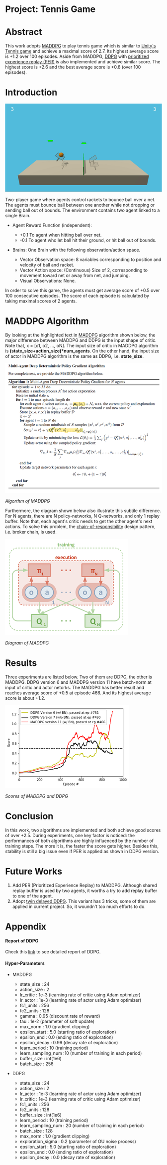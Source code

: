 [maddpg_algorithm]: https://github.com/Brandon-HY-Lin/deep-reinforcement-learning/blob/master/p3_collab-compet/MADDPG/picures/maddpg_algorithm.png "Algorithm of MADDPG"

[maddpg_digram]: https://github.com/Brandon-HY-Lin/deep-reinforcement-learning/blob/master/p3_collab-compet/MADDPG/picures/maddpg_diagram.png "Diagram of MADDPG"

[maddpg_ddpg_comparision]: https://github.com/Brandon-HY-Lin/deep-reinforcement-learning/blob/master/p3_collab-compet/MADDPG/picures/maddpg_v11_ddpg_v6_v7.png "Score of MADDPG version 11, DDPG version 6, and DDPG version 7"

[tennis_simulation_udacity]: https://raw.githubusercontent.com/Brandon-HY-Lin/deep-reinforcement-learning/master/p3_collab-compet/MADDPG/picures/tennis_simulation.gif "Tennis simulation"

# Project: Tennis Game

# Abstract
This work adopts [MADDPG](https://arxiv.org/abs/1706.02275) to play tennis game which is similar to [Unity's Tennis game](https://github.com/Unity-Technologies/ml-agents/blob/master/docs/Learning-Environment-Examples.md#tennis) and achieve a maximal score of 2.7. Its highest average score is +1.2 over 100 episodes. Aside from MADDPG, [DDPG](https://arxiv.org/abs/1509.02971) with [prioritized experience replay (PER)](https://arxiv.org/abs/1511.05952) is also implemented and achieve similar score. The highest score is +2.6 and the best average score is +0.8 (over 100 episodes).

# Introduction

![Tennis game simulation][tennis_simulation_udacity]

Two-player game where agents control rackets to bounce ball over a net. The agents must bounce ball between one another while not dropping or sending ball out of bounds. The environment contains two agent linked to a single Brain. 

* Agent Reward Function (independent):
	* +0.1 To agent when hitting ball over net.
	* -0.1 To agent who let ball hit their ground, or hit ball out of bounds.

* Brains: One Brain with the following observation/action space.
	* Vector Observation space: 8 variables corresponding to position and velocity of ball and racket.
	* Vector Action space: (Continuous) Size of 2, corresponding to movement toward net or away from net, and jumping.
	* Visual Observations: None.

In order to solve this game, the agents must get average score of +0.5 over 100 consecutive episodes. The score of each episode is calculated by taking maximal scores of 2 agents.


# MADDPG Algorithm
By looking at the highlighted text in [MADDPG](https://arxiv.org/abs/1706.02275) algorithm shown below, the major difference between MADDPG and DDPG is the input shape of critic. Note that, x = \[o1, o2, ..., oN\]. The input size of critic in MADDPG algorithm is __(state_size+action_size)*num_agents__. On the other hand, the input size of actor in MADDPG algorithm is the same as DDPG, i.e. __state_size__.

![Algorithm of MADDPG][maddpg_algorithm]

*Algorthm of MADDPG*


Furthermore, the diagram shown below also illustrate this subtile difference. For N agents, there are N policy-networks, N Q-networks, and only 1 replay buffer. Note that, each agent's critic needs to get the other agent's next actions. To solve this problem, the [chain-of-responsibility](https://en.wikipedia.org/wiki/Chain-of-responsibility_pattern) design pattern, i.e. broker chain, is used.

![Diagram of MADDPG][maddpg_digram]

*Diagram of MADDPG*



# Results
Three experiments are listed below. Two of them are DDPG, the other is MADDPG. DDPG version 6 and MADDPG version 11 have batch-norm at input of critic and actor netorks. The MADDPG has better result and reaches average score of +0.5 at episode 466. And its highest average score is about +1.2.


![Diagram of MADDPG and DDPG comparison][maddpg_ddpg_comparision]

*Scores of MADDPG and DDPG*

# Conclusion
In this work, two algorithms are implemented and both achieve good scores of over +2.5. During experiments, one key factor is noticed: the performances of both algorithms are highly influenced by the number of training steps. The more it is, the faster the score gets higher. Besides this, stability is still a big issue even if PER is applied as shown in DDPG version.


# Future Works
1. Add PER (Prioritized Experience Replay) to MADDPG. Although shared replay buffer is used by two agents, it worths a try to add replay buffer to one of the agent.
2. Adopt [twin delayed DDPG](https://spinningup.openai.com/en/latest/algorithms/td3.html). This variant has 3 tricks, some of them are applied in current project. So, it woundn't too much efforts to do.


# Appendix

#### Report of DDPG
Check this [link](https://github.com/Brandon-HY-Lin/deep-reinforcement-learning/blob/master/p3_collab-compet/DDPG/Report.md) to see detailed report of DDPG.


#### Hyper-Parameters

* MADDPG
    * state_size : 24
    * action_size : 2
    * lr_critic : 1e-3 (learning rate of critic using Adam optimizer)
    * lr_actor : 1e-3  (learning rate of actor using Adam optimizer)
    * fc1_units : 256
    * fc2_units : 128
    * gamma : 0.95     (discount rate of reward)
    * tau : 1e-2       (parameter of soft update)
    * max_norm : 1.0   (gradient clipping)
    * epsilon_start : 5.0     (starting ratio of exploration)
    * epsilon_end : 0.0       (ending ratio of exploration)
    * epsilon_decay : 0.99    (decay rate of exploration)
    * learn_period : 10       (training period)
    * learn_sampling_num :10  (number of training in each period)
    * buffer_size : int(1e6)
    * batch_size : 256


* DDPG
    * state_size : 24
    * action_size : 2
    * lr_actor : 1e-3          (learning rate of actor using Adam optimizer)
    * lr_critic : 1e-3         (learning rate of critic using Adam optimizer)
    * fc1_units : 256
    * fc2_units : 128
    * buffer_size : int(1e6)
    * learn_period : 10         (training period)
    * learn_sampling_num : 20   (number of training in each period)
    * batch_size : 128
    * max_norm : 1.0            (gradient clipping)
    * exploration_sigma : 0.2   (parameter of OU noise process)
    * epsilon_start : 5.0       (starting ratio of exploration)
    * epsilon_end : 0.0         (ending ratio of exploration)
    * epsilon_decay : 0.0       (decay rate of exploration)
